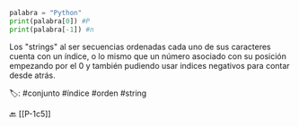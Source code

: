 ```python title:indices.py
palabra = "Python"
print(palabra[0]) #P
print(palabra[-1]) #n
```

Los "strings" al ser secuencias ordenadas cada uno de sus caracteres cuenta con un índice, o lo mismo que un número asociado con su posición empezando por el 0 y también pudiendo usar indices negativos para contar desde atrás.

🏷️: #conjunto #índice #orden #string 

🔙 [[P-1c5]]